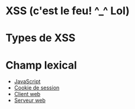 # XSS (c'est le feu! ^_^ Lol)
# Types de XSS
# Champ lexical

* [JavaScript]()
* [Cookie de session]()
* [Client web]()
* [Serveur web]()
